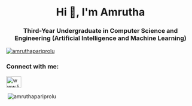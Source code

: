 <h1 align="center">Hi 👋, I'm Amrutha</h1>
<h3 align="center">Third-Year Undergraduate in Computer Science and Engineering (Artificial Intelligence and Machine Learning)</h3>

<p align="left"> 
  <a href="https://github.com/ryo-ma/github-profile-trophy">
    <img src="https://github-profile-trophy.vercel.app/?username=amruthapariprolu&row=1&column=7&no-bg=true&rank=SECRET,SSS,SS,S,AAA,AA,A,B,C&exclude_achievements=Followers,Reviews" alt="amruthapariprolu" />
  </a>
</p>


<h3 align="left">Connect with me:</h3>
<p align="left">
<a href="https://www.linkedin.com/in/amrutha-pariprolu-b812892a6/" target="blank"><img align="center" src="https://raw.githubusercontent.com/rahuldkjain/github-profile-readme-generator/master/src/images/icons/Social/linked-in-alt.svg" alt="www.linkedin.com/in/amrutha-pariprolu-b812892a6" height="30" width="40" /></a>
</p>





<p>&nbsp;<img align="center" src="https://github-readme-stats.vercel.app/api?username=amruthapariprolu&show_icons=true&locale=en" alt="amruthapariprolu" /></p>





